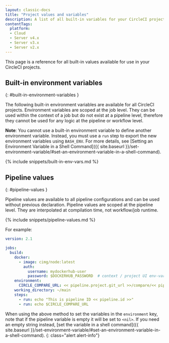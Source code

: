 ```yaml
---
layout: classic-docs
title: "Project values and variables"
description: A list of all built-in variables for your CircleCI projects.
contentTags: 
  platform:
  - Cloud
  - Server v4.x
  - Server v3.x
  - Server v2.x
---
```


This page is a reference for all built-in values available for use in your CircleCI projects.

## Built-in environment variables
{: #built-in-environment-variables }

The following built-in environment variables are available for all CircleCI projects. Environment variables are scoped at the job level. They can be used within the context of a job but do not exist at a pipeline level, therefore they cannot be used for any logic at the pipeline or workflow level.

**Note**: You cannot use a built-in environment variable to define another environment variable. Instead, you must use a `run` step
to export the new environment variables using `BASH_ENV`. For more details, see [Setting an Environment Variable in a Shell Command]({{ site.baseurl }}/set-environment-variable/#set-an-environment-variable-in-a-shell-command).

{% include snippets/built-in-env-vars.md %}

## Pipeline values
{: #pipeline-values }

Pipeline values are available to all pipeline configurations and can be used without previous declaration. Pipeline values are scoped at the pipeline level. They are interpolated at compilation time, not workflow/job runtime.

{% include snippets/pipeline-values.md %}

For example:

```yaml
version: 2.1

jobs:
  build:
    docker:
      - image: cimg/node:latest
        auth:
          username: mydockerhub-user
          password: $DOCKERHUB_PASSWORD  # context / project UI env-var reference
    environment:
      CIRCLE_COMPARE_URL: << pipeline.project.git_url >>/compare/<< pipeline.git.base_revision >>..<<pipeline.git.revision>>
    working_directory: ~/main
    steps:
      - run: echo "This is pipeline ID << pipeline.id >>"
      - run: echo $CIRCLE_COMPARE_URL
```

When using the above method to set the variables in the `environment` key, note that if the pipeline variable is empty it will be set to `<nil>`. If you need an empty string instead, [set the variable in a shell command]({{ site.baseurl }}/set-environment-variable/#set-an-environment-variable-in-a-shell-command).
{: class="alert alert-info"}

